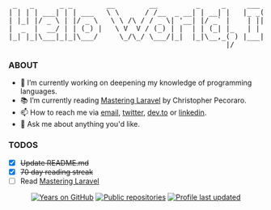 <pre> _   _      _ _        __        __         _     _     ___ _             _  ___    
| | | | ___| | | ___   \ \      / /__  _ __| | __| |   |_ _( )_ __ ___   | |/ (_)_ __ ___  
| |_| |/ _ \ | |/ _ \   \ \ /\ / / _ \| '__| |/ _` |    | ||/| '_ ` _ \  | ' /| | '_ ` _ \ 
|  _  |  __/ | | (_) |   \ V  V / (_) | |  | | (_| |_   | |  | | | | | | | . \| | | | | | |
|_| |_|\___|_|_|\___/     \_/\_/ \___/|_|  |_|\__,_( ) |___| |_| |_| |_| |_|\_\_|_| |_| |_|
                                                   |/                  </pre>
### ABOUT

- 🔭  I’m currently working on deepening my knowledge of programming languages.
- 📚  I’m currently reading [Mastering Laravel](https://www.packtpub.com/web-development/mastering-laravel) by Christopher Pecoraro.
- 📫  How to reach me via [email](mailto:hallberg.kim@gmail.com), [twitter](https://twitter.com/thinkverse), [dev.to](https://dev.to/thinkverse) or [linkedin](https://www.linkedin.com/in/thinkverse/).
- 💬  Ask me about anything you'd like.

### TODOS
- [x] ~~Update README.md~~
- [x] ~~70 day reading streak~~
- [ ] Read [Mastering Laravel](https://www.packtpub.com/web-development/mastering-laravel)

<span align="center">

[![Years on GitHub](https://badges.pufler.dev/years/thinkverse?logo=github "Years on GitHub")](https://badges.pufler.dev)
[![Public repositories](https://badges.pufler.dev/repos/thinkverse?logo=github "Public repositories")](https://badges.pufler.dev)
[![Profile last updated](https://img.shields.io/github/last-commit/thinkverse/thinkverse?label=profile%20updated&logo=github "Profile last updated")](https://shields.io)

</span>
